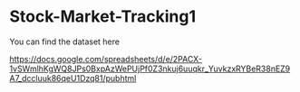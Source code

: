 # Stock-Market-Tracking1


You can find the dataset here

https://docs.google.com/spreadsheets/d/e/2PACX-1vSWmlhKgWQ8JPs0BxpAzWePUjPf0Z3nkuj6uuqkr_YuvkzxRYBeR38nEZ9A7_dccluuk86qeU1Dzq81/pubhtml
